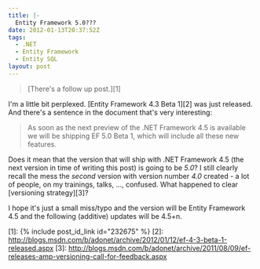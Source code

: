 ```yaml
---
title: |-
  Entity Framework 5.0???
date: 2012-01-13T20:37:52Z
tags:
  - .NET
  - Entity Framework
  - Entity SQL
layout: post
---
```

> [There's a follow up post.][1]

I'm a little bit perplexed. [Entity Framework 4.3 Beta 1][2] was just released. And there's a sentence in the document that's very interesting:

> As soon as the next preview of the .NET Framework 4.5 is available we will be shipping EF 5.0 Beta 1, which will include all these new features.

Does it mean that the version that will ship with .NET Framework 4.5 (the next version in time of writing this post) is going to be _5.0_? I still clearly recall the mess the _second_ version with version number _4.0_ created - a lot of people, on my trainings, talks, ..., confused. What happened to clear [versioning strategy][3]?

I hope it's just a small miss/typo and the version will be Entity Framework 4.5 and the following (additive) updates will be 4.5+n.

[1]: {% include post_id_link id="232675" %}
[2]: http://blogs.msdn.com/b/adonet/archive/2012/01/12/ef-4-3-beta-1-released.aspx
[3]: http://blogs.msdn.com/b/adonet/archive/2011/08/09/ef-releases-amp-versioning-call-for-feedback.aspx